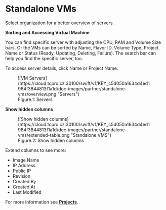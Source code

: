 # **Standalone VMs**

Select organization for a better overview of servers.

**Sorting and Accessing Virtual Machine**

You can find specific server with adjusting the CPU, RAM and Volume Size bars. Or the VMs can be sorted by Name, Flavor ID, Volume Type, Project Name or Status (Ready, Updating, Deleting, Failure). The search bar can help you find the specific server, too.

To access server details, click Name or Project Name.

<figure markdown>
  ![VM Servers](https://cloud.tcpro.cz:30100/swift/v1/KEY_c5d050a1634d4ed1984f3844813f1a1d/doc-images/partner/standalone-vms/overview.png "Servers")
  <figcaption>Figure.1: Servers</figcaption>
</figure>


**Show hidden columns**

<figure markdown>
  ![Show hidden columns](https://cloud.tcpro.cz:30100/swift/v1/KEY_c5d050a1634d4ed1984f3844813f1a1d/doc-images/partner/standalone-vms/extended-table.png "Standalone VMS")
  <figcaption>Figure.2: Show hidden columns</figcaption>
</figure>



Extend columns to see more:

* Image Name
* IP Address
* Public IP
* Revision
* Created By
* Created At
* Last Modified


For more information see [**Projects**](../projects/project-details-vms/).
